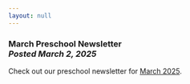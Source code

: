 ```yaml
---
layout: null
---
```


<h3 class="ui header">
  March Preschool Newsletter
  <div class="sub header">
    <i>Posted March 2, 2025</i>
  </div>
</h3>

Check out our preschool newsletter for
<a href="{{ site.baseurl }}/assets/newsletters/2024-2025/COH_March_2025_Newsletter.pdf">March 2025</a>.
